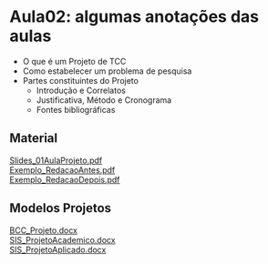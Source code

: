 # Aula02: algumas anotações das aulas

- O que é um Projeto de TCC  
- Como estabelecer um problema de pesquisa  
- Partes constituintes do Projeto  
  - Introdução e Correlatos  
  - Justificativa, Método e Cronograma  
  - Fontes bibliográficas  

## Material  

[Slides_01AulaProjeto.pdf](Material/Slides_01AulaProjeto.pdf "Slides_01AulaProjeto.pdf")  
[Exemplo_RedacaoAntes.pdf](Material/Exemplo_RedacaoAntes.pdf "Exemplo_RedacaoAntes.pdf")  
[Exemplo_RedacaoDepois.pdf](Material/Exemplo_RedacaoDepois.pdf "Exemplo_RedacaoDepois.pdf")  

## Modelos Projetos

[BCC_Projeto.docx](Material/BCC_Projeto.docx "BCC_Projeto.docx")  
[SIS_ProjetoAcademico.docx](Material/SIS_ProjetoAcademico.docx "SIS_ProjetoAcademico.docx")  
[SIS_ProjetoAplicado.docx](Material/SIS_ProjetoAplicado.docx "SIS_ProjetoAplicado.docx")  

<!-- 
- apresentar modelos de projetos (mas irei falar melhor na próxima semana - AULA 3)  
- BCC o modelo mudou e SIS a ficha de avaliação do Prof de TCC mudou  
- falar sobre a ficha de avaliação  
- SIS falar da diferença do TCC Acadêmico para o Aplicado  
  - descrever o problema da tua empresa (descrever como acontece agora)  
  - na justificativa deve dizer o que está pensando em melhorar  
  - se for pensar no problema por sua conta é acadêmico, mas se você for fazer uma entrevista com o usuário, ver os requisitos é aplicado  
- mas vamos conversar melhor na semana que vem  
-->

